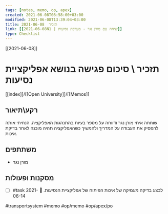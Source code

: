```yaml
---
tags: [notes, memo, op, apex]
created: 2021-06-08T08:58:00+03:00
modified: 2021-06-08T13:39:04+03:00
title: תזכיר  2021-06-08
link: [[2021-06-08N1 | שיחה עם מורן נגר - מערכת נסיעות]]
type: Checklist
---
```


[[2021-06-08]]
# תזכיר \ סיכום פגישה בנושא אפליקציית נסיעות	
[[index]]/[[Open University]]/[[Memos]]

## רקע\תיאור
שוחחה איתי מורן נגר ודווחה על מספר בעיות בהתנהגות האפליקציה. 
הנחיתי אותה להפסיק את העבודה על המדריך ולהמשיך כשהאפליקציה תהיה מוכנה לאחר בדיקת איכות.

## משתתפים
- מורן נגר
## מסקנות ופעולות

- [ ] #task לבצע בדיקה מעמיקה של איכות הפיתוח של אפליקציית הנסיעות. 📅 2021-06-14
  
#transportsystem
#memo 
#op/memo
#op/apex/po 
